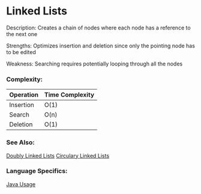 # Linked Lists
Description: Creates a chain of nodes where each node has a reference to the next one

Strengths: Optimizes insertion and deletion since only the pointing node has to be edited

Weakness: Searching requires potentially looping through all the nodes 

### Complexity:

| Operation | Time Complexity |
| --- | --- |
| Insertion | O(1) |
| Search | O(n) |
| Deletion | O(1) |

### See Also:
[Doubly Linked Lists](doubly-linked-lists.md)
[Circulary Linked Lists](circularly-linked-lists.md)

### Language Specifics:
[Java Usage](/languages/java/java-linked-lists.md)